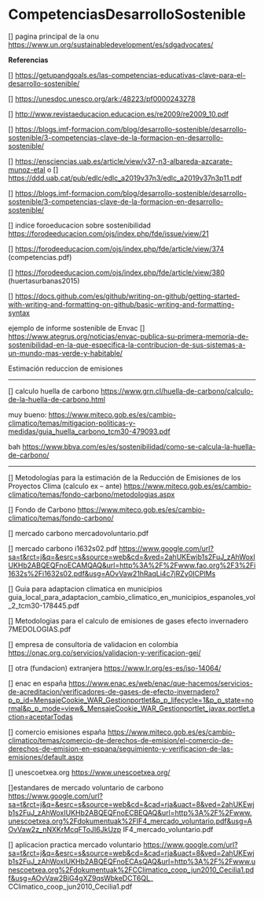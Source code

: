 # CompetenciasDesarrolloSostenible




[] pagina principal de la onu 
https://www.un.org/sustainabledevelopment/es/sdgadvocates/






















**Referencias**

[] https://getupandgoals.es/las-competencias-educativas-clave-para-el-desarrollo-sostenible/

[] https://unesdoc.unesco.org/ark:/48223/pf0000243278

[] http://www.revistaeducacion.educacion.es/re2009/re2009_10.pdf

[] https://blogs.imf-formacion.com/blog/desarrollo-sostenible/desarrollo-sostenible/3-competencias-clave-de-la-formacion-en-desarrollo-sostenible/

[] https://ensciencias.uab.es/article/view/v37-n3-albareda-azcarate-munoz-etal o
[] https://ddd.uab.cat/pub/edlc/edlc_a2019v37n3/edlc_a2019v37n3p11.pdf

[] https://blogs.imf-formacion.com/blog/desarrollo-sostenible/desarrollo-sostenible/3-competencias-clave-de-la-formacion-en-desarrollo-sostenible/

[] indice foroeducacion sobre sostenibilidad https://forodeeducacion.com/ojs/index.php/fde/issue/view/21

[] https://forodeeducacion.com/ojs/index.php/fde/article/view/374 (competencias.pdf)

[] https://forodeeducacion.com/ojs/index.php/fde/article/view/380 (huertasurbanas2015)


[] https://docs.github.com/es/github/writing-on-github/getting-started-with-writing-and-formatting-on-github/basic-writing-and-formatting-syntax



ejemplo de informe sostenible de Envac 
[] https://www.ategrus.org/noticias/envac-publica-su-primera-memoria-de-sostenibilidad-en-la-que-especifica-la-contribucion-de-sus-sistemas-a-un-mundo-mas-verde-y-habitable/

Estimación reduccion de emisiones

-----------------------------
[] calculo huella de carbono
https://www.grn.cl/huella-de-carbono/calculo-de-la-huella-de-carbono.html

muy bueno:
https://www.miteco.gob.es/es/cambio-climatico/temas/mitigacion-politicas-y-medidas/guia_huella_carbono_tcm30-479093.pdf

bah
https://www.bbva.com/es/es/sostenibilidad/como-se-calcula-la-huella-de-carbono/

-----------------------------

[] Metodologías para la estimación de la Reducción de Emisiones de los Proyectos Clima (calculo ex – ante)
https://www.miteco.gob.es/es/cambio-climatico/temas/fondo-carbono/metodologias.aspx

[] Fondo de Carbono
https://www.miteco.gob.es/es/cambio-climatico/temas/fondo-carbono/

[] mercado carbono
mercadovoluntario.pdf

[] mercado carbono
i1632s02.pdf
https://www.google.com/url?sa=t&rct=j&q=&esrc=s&source=web&cd=&ved=2ahUKEwjb1s2FuJ_zAhWoxIUKHb2ABQEQFnoECAMQAQ&url=http%3A%2F%2Fwww.fao.org%2F3%2Fi1632s%2Fi1632s02.pdf&usg=AOvVaw21hRaqLi4c7jRZy0ICPlMs

[] Guia para adaptacion climatica en municipios
guia_local_para_adaptacion_cambio_climatico_en_municipios_espanoles_vol_2_tcm30-178445.pdf

[] Metodologias para el calculo de emisiones de gases efecto invernadero
7MEDOLOGIAS.pdf

[] empresa de consultoria de validacion en colombia
https://onac.org.co/servicios/validacion-y-verificacion-gei/

[] otra (fundacion) extranjera
https://www.lr.org/es-es/iso-14064/
 
[] enac en españa
https://www.enac.es/web/enac/que-hacemos/servicios-de-acreditacion/verificadores-de-gases-de-efecto-invernadero?p_p_id=MensajeCookie_WAR_Gestionportlet&p_p_lifecycle=1&p_p_state=normal&p_p_mode=view&_MensajeCookie_WAR_Gestionportlet_javax.portlet.action=aceptarTodas

[] comercio emisiones españa
https://www.miteco.gob.es/es/cambio-climatico/temas/comercio-de-derechos-de-emision/el-comercio-de-derechos-de-emision-en-espana/seguimiento-y-verificacion-de-las-emisiones/default.aspx

[] unescoetxea.org
https://www.unescoetxea.org/

[]estandares de mercado voluntario de carbono
https://www.google.com/url?sa=t&rct=j&q=&esrc=s&source=web&cd=&cad=rja&uact=8&ved=2ahUKEwjb1s2FuJ_zAhWoxIUKHb2ABQEQFnoECBEQAQ&url=http%3A%2F%2Fwww.unescoetxea.org%2Fdokumentuak%2FIF4_mercado_voluntario.pdf&usg=AOvVaw2z_nNXKrMcqFToJI6JkUzp
IF4_mercado_voluntario.pdf

[] aplicacion practica mercado voluntario
https://www.google.com/url?sa=t&rct=j&q=&esrc=s&source=web&cd=&cad=rja&uact=8&ved=2ahUKEwjb1s2FuJ_zAhWoxIUKHb2ABQEQFnoECAsQAQ&url=http%3A%2F%2Fwww.unescoetxea.org%2Fdokumentuak%2FCClimatico_coop_jun2010_Cecilia1.pdf&usg=AOvVaw2BiG4gXZ9qsWbkeDCT6QL_
CClimatico_coop_jun2010_Cecilia1.pdf






